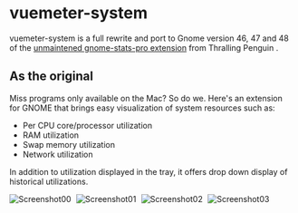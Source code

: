 # vuemeter-system

vuemeter-system is a full rewrite and port to Gnome version 46, 47 and 48 of the [unmaintened gnome-stats-pro extension](https://github.com/tpenguin/gnome-stats-pro) from Thralling Penguin .

## As the original

Miss programs only available on the Mac? So do we. Here's an extension
for GNOME that brings easy visualization of system resources such as:

-   Per CPU core/processor utilization
-   RAM utilization
-   Swap memory utilization
-   Network utilization

In addition to utilization displayed in the tray, it offers drop down
display of historical utilizations.

<div align="left" style="display: inline-block; width: 100%;  align: center; height: 100%" >
    <img src="./images/screenshot-00.png" alt="Screenshot00" style="vertical-align: top; padding-right: 5px"/>
    <img src="./images/screenshot-01.png" alt="Screenshot01" style="vertical-align: top; padding-right: 5px"/>
    <img src="./images/screenshot-02.png" alt="Screenshot02" style="vertical-align: top; padding-right: 5px"/>
    <img src="./images/screenshot-03.png" alt="Screenshot03" style="vertical-align: top"/>
</div>

## Requirements

vuemeter-system use gtop and you need to install the `libgtop` package.

Here is a non-exhaustive list of how to install `libgtop` on some popular Linux distributions:

### Ubuntu/Debian

```bash
sudo apt install gir1.2-gtop-2.0
```

### Fedora

```bash
sudo dnf install libgtop2-devel
```

### Arch / Manjaro

```bash
sudo pacman -Syu libgtop
```

### openSUSE

```bash
sudo zypper install libgtop-devel
```

### NixOS

On NixOS, you may need to add the following to your `configuration.nix`:

```nix
environment.variables = {
    GI_TYPELIB_PATH = "/run/current-system/sw/lib/girepository-1.0";
};
environment.systemPackages = with pkgs; [
    libgtop
];
```

## How to Download

-   [vuemeter-system](https://extensions.gnome.org/extension/59801/vuemeter-system/) is available on GNOME's Extension Repository.
-   [vuemeter-system](https://github.com/Fred78290/vuemeter-system) is available on GitHub.

## Support

Support is available through the GitHub project page [here](https://github.com/Fred78290/vuemeter-system/issues).

Please note this is a open-source, community project, and thus
no guarantees on response time is implied.

## Contributing

Please use GitHub's merge request feature to submit any fixes and/or
improvements.

## License

**Gnome Stats Pro2** is an open-source project and is licensed under
the GPL version 2 or higher. For more information on how this project
is licensed, see the included `LICENSE.md` file.
